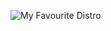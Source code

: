 ![My Favourite Distro](https://img.shields.io/badge/Arch_Linux-1793D1?style=for-the-badge&logo=arch-linux&logoColor=white)
